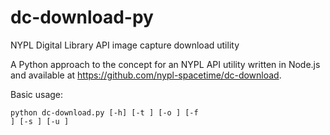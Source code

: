 # dc-download-py
NYPL Digital Library API image capture download utility

A Python approach to the concept for an NYPL API utility written in Node.js and available at https://github.com/nypl-spacetime/dc-download.

Basic usage:

<code>python dc-download.py \[-h\] \[-t <api-token>\] \[-o <path>\] \[-f <filename>] \[-s <size>\] \[-u <uuid-of-item>\]</code>